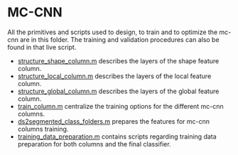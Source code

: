 # MC-CNN

All the primitives and scripts used to design, to train and to optimize the mc-cnn are in this folder.
The training and validation procedures can also be found in that live script.
- [structure_shape_column.m](./structure_shape_column.m) describes the layers of the shape feature column.
- [structure_local_column.m](./structure_local_column.m) describes the layers of the local feature column.
- [structure_global_column.m](./structure_global_column.m) describes the layers of the global feature column.
- [train_column.m](./train_column.m) centralize the training options for the different mc-cnn columns.
- [ds2segmented_class_folders.m](./ds2segmented_class_folders.m) prepares the features for mc-cnn columns training.
- [training_data_preparation.m](training_data_preparation.m) contains scripts regarding training data preparation for both columns and the final classifier.